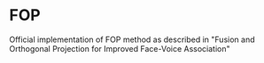 # FOP
Official implementation of FOP method as described in "Fusion and Orthogonal Projection for Improved Face-Voice Association"
